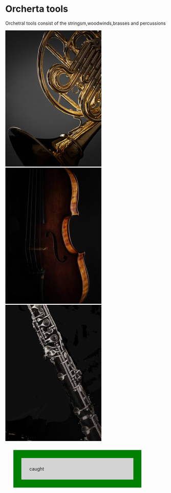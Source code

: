 <!DOCTYPE html>
<html lang="zh-cn">
  <head>
    <meta charset="utf-8">
  </head>
  <body>
    <h1>Orcherta tools</h1>
    <p>Orchetral tools consist of the stringsm,woodwinds,brasses and percussions</p>
    <span>
    <img src="smc0406_portrait_productview.jpg" alt="brass">
    <img src="smc0201_portrait_productview.jpg" alt="string">
    <img src="smc0202_portrait_productview.jpg" alt="woodwind">
    </span>
    <style>
div {
    background-color: lightgrey;
    width: 300px;
    border: 25px solid green;
    padding: 25px;
    margin: 25px;
}
</style>
    <div>caught</div>
  </body>
</html>
